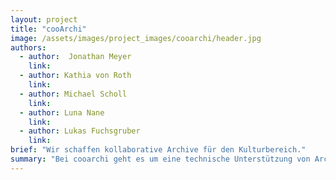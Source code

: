 ```yaml
---
layout: project
title: "cooArchi"
image: /assets/images/project_images/cooarchi/header.jpg
authors:
  - author:  Jonathan Meyer
    link:
  - author: Kathia von Roth
    link:
  - author: Michael Scholl
    link:
  - author: Luna Nane
    link:
  - author: Lukas Fuchsgruber
    link:
brief: "Wir schaffen kollaborative Archive für den Kulturbereich."
summary: "Bei cooarchi geht es um eine technische Unterstützung von Archivpraxis “von unten”, also um Empowerment und Kollaboration."
---
```

